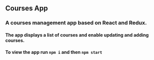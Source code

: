 ## Courses App

### A courses management app based on React and Redux.

#### The app displays a list of courses and enable updating and adding courses.

#### To view the app run `npm i` and then `npm start` 
